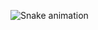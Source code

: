 ![Snake animation](https://github.com/rafaballerini/salmasso08/blob/output/github-contribution-grid-snake.svg)
